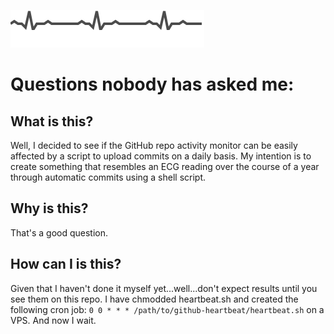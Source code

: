 [](./heartbeat.svg)
<img src="./heartbeat.svg">

# Questions nobody has asked me:

## What is this?
Well, I decided to see if the GitHub repo activity monitor can be easily affected by a script to upload commits on a daily basis. My intention is to create something that resembles an ECG reading over the course of a year through automatic commits using a shell script.

## Why is this?
That's a good question.

## How can I is this?
Given that I haven't done it myself yet...well...don't expect results until you see them on this repo. I have chmodded heartbeat.sh and created the following cron job:
`0 0 * * * /path/to/github-heartbeat/heartbeat.sh` on a VPS. And now I wait.
